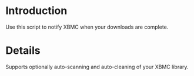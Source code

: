 # Introduction #

Use this script to notify XBMC when your downloads are complete.

# Details #

Supports optionally auto-scanning and auto-cleaning of your XBMC library.